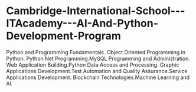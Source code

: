 # Cambridge-International-School---ITAcademy---AI-And-Python-Development-Program
Python and Programming Fundamentals. Object Oriented Programming in Python. Python Net Programming.MySQL Programming and Administration. Web Application Building.Python Data Access and Processing. Graphic Applications Development.Test Automation and Quality Assurance.Service Applications Development. Blockchain Technologies.Machine Learning and AI.
